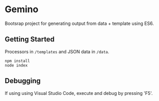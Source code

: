 # Gemino
Bootsrap project for generating output from data + template using ES6.

## Getting Started
Processors in `/templates` and JSON data in `/data`.

```shell
npm install
node index
```

## Debugging
If using using Visual Studio Code, execute and debug by pressing 'F5'.